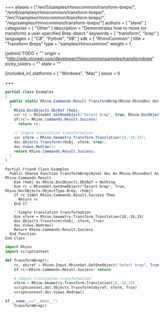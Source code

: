 +++
aliases = ["/en/5/samples/rhinocommon/transform-breps/", "/en/6/samples/rhinocommon/transform-breps/", "/en/7/samples/rhinocommon/transform-breps/", "/wip/samples/rhinocommon/transform-breps/"]
authors = [ "steve" ]
categories = [ "Other" ]
description = "Demonstrates how to move (or transform) a user-specified Brep object."
keywords = [ "transform", "brep" ]
languages = [ "C#", "Python", "VB" ]
sdk = [ "RhinoCommon" ]
title = "Transform Breps"
type = "samples/rhinocommon"
weight = 1

[admin]
TODO = ""
origin = "http://wiki.mcneel.com/developer/rhinocommonsamples/transformbrep"
picky_sisters = ""
state = ""

[included_in]
platforms = [ "Windows", "Mac" ]
since = 0

+++

<div class="codetab-content" id="cs">

```cs
partial class Examples
{
  public static Rhino.Commands.Result TransformBrep(Rhino.RhinoDoc doc)
  {
    Rhino.DocObjects.ObjRef rhobj;
    var rc = RhinoGet.GetOneObject("Select brep", true, Rhino.DocObjects.ObjectType.Brep, out rhobj);
    if(rc!= Rhino.Commands.Result.Success)
      return rc;

    // Simple translation transformation
    var xform = Rhino.Geometry.Transform.Translation(18,-18,25);
    doc.Objects.Transform(rhobj, xform, true);
    doc.Views.Redraw();
    return Rhino.Commands.Result.Success;
  }
}
```

</div>


<div class="codetab-content" id="vb">

```vbnet
Partial Friend Class Examples
  Public Shared Function TransformBrep(ByVal doc As Rhino.RhinoDoc) As Rhino.Commands.Result
	Dim rhobj As Rhino.DocObjects.ObjRef = Nothing
	Dim rc = RhinoGet.GetOneObject("Select brep", True, Rhino.DocObjects.ObjectType.Brep, rhobj)
	If rc IsNot Rhino.Commands.Result.Success Then
	  Return rc
	End If

	' Simple translation transformation
	Dim xform = Rhino.Geometry.Transform.Translation(18,-18,25)
	doc.Objects.Transform(rhobj, xform, True)
	doc.Views.Redraw()
	Return Rhino.Commands.Result.Success
  End Function
End Class
```

</div>


<div class="codetab-content" id="py">

```python
import Rhino
import scriptcontext

def TransformBrep():
    rc, objref = Rhino.Input.RhinoGet.GetOneObject("Select brep", True, Rhino.DocObjects.ObjectType.Brep)
    if rc!=Rhino.Commands.Result.Success: return

    # Simple translation transformation
    xform = Rhino.Geometry.Transform.Translation(18,-18,25)
    scriptcontext.doc.Objects.Transform(objref, xform, True)
    scriptcontext.doc.Views.Redraw()

if __name__=="__main__":
    TransformBrep()
```

</div>
